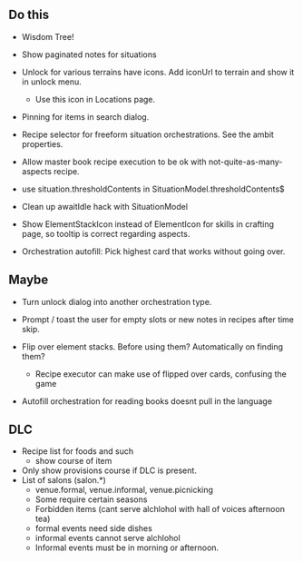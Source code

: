 ## Do this

- Wisdom Tree!
- Show paginated notes for situations
- Unlock for various terrains have icons. Add iconUrl to terrain and show it in unlock menu.
  - Use this icon in Locations page.
- Pinning for items in search dialog.
- Recipe selector for freeform situation orchestrations. See the ambit properties.
- Allow master book recipe execution to be ok with not-quite-as-many-aspects recipe.
- use situation.thresholdContents in SituationModel.thresholdContents$
- Clean up awaitIdle hack with SituationModel
- Show ElementStackIcon instead of ElementIcon for skills in crafting page, so tooltip is correct regarding aspects.

- Orchestration autofill: Pick highest card that works without going over.

## Maybe

- Turn unlock dialog into another orchestration type.
- Prompt / toast the user for empty slots or new notes in recipes after time skip.
- Flip over element stacks. Before using them? Automatically on finding them?

  - Recipe executor can make use of flipped over cards, confusing the game

- Autofill orchestration for reading books doesnt pull in the language

## DLC

- Recipe list for foods and such
  - show course of item
- Only show provisions course if DLC is present.
- List of salons (salon.\*)
  - venue.formal, venue.informal, venue.picnicking
  - Some require certain seasons
  - Forbidden items (cant serve alchlohol with hall of voices afternoon tea)
  - formal events need side dishes
  - informal events cannot serve alchlohol
  - Informal events must be in morning or afternoon.
